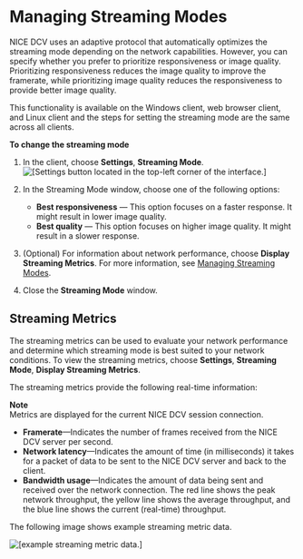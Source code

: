 # Managing Streaming Modes<a name="using-streaming"></a>

NICE DCV uses an adaptive protocol that automatically optimizes the streaming mode depending on the network capabilities\. However, you can specify whether you prefer to prioritize responsiveness or image quality\. Prioritizing responsiveness reduces the image quality to improve the framerate, while prioritizing image quality reduces the responsiveness to provide better image quality\.

This functionality is available on the Windows client, web browser client, and Linux client and the steps for setting the streaming mode are the same across all clients\.

**To change the streaming mode**

1. In the client, choose **Settings**, **Streaming Mode**\.  
![\[Settings button located in the top-left corner of the interface.\]](http://docs.aws.amazon.com/dcv/latest/userguide/images/streaming.png)

1. In the Streaming Mode window, choose one of the following options:
   + **Best responsiveness** — This option focuses on a faster response\. It might result in lower image quality\.
   + **Best quality** — This option focuses on higher image quality\. It might result in a slower response\.

1. \(Optional\) For information about network performance, choose **Display Streaming Metrics**\. For more information, see [Managing Streaming Modes](#using-streaming-metrics)\.

1. Close the **Streaming Mode** window\.

## Streaming Metrics<a name="using-streaming-metrics"></a>

The streaming metrics can be used to evaluate your network performance and determine which streaming mode is best suited to your network conditions\. To view the streaming metrics, choose **Settings**, **Streaming Mode**, **Display Streaming Metrics**\.

The streaming metrics provide the following real\-time information:

**Note**  
Metrics are displayed for the current NICE DCV session connection\.
+ **Framerate**—Indicates the number of frames received from the NICE DCV server per second\.
+ **Network latency**—Indicates the amount of time \(in milliseconds\) it takes for a packet of data to be sent to the NICE DCV server and back to the client\.
+ **Bandwidth usage**—Indicates the amount of data being sent and received over the network connection\. The red line shows the peak network throughput, the yellow line shows the average throughput, and the blue line shows the current \(real\-time\) throughput\. 

The following image shows example streaming metric data\.

![\[example streaming metric data.\]](http://docs.aws.amazon.com/dcv/latest/userguide/images/metrics.png)